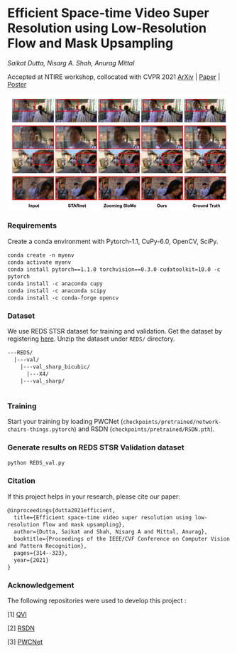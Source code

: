 # Efficient Space-time Video Super Resolution using Low-Resolution Flow and Mask Upsampling

_Saikat Dutta, Nisarg A. Shah, Anurag Mittal_

Accepted at NTIRE workshop, collocated with CVPR 2021 [ArXiv](https://arxiv.org/abs/2104.05778) | [Paper](https://openaccess.thecvf.com/content/CVPR2021W/NTIRE/html/Dutta_Efficient_Space-Time_Video_Super_Resolution_Using_Low-Resolution_Flow_and_Mask_CVPRW_2021_paper.html) | [Poster](https://data.vision.ee.ethz.ch/cvl/ntire21/posters/NTIRE21_FMU_STSR.pdf) 

![](demo.jpg)


### Requirements
Create a conda environment with Pytorch-1.1, CuPy-6.0, OpenCV, SciPy.
```
conda create -n myenv
conda activate myenv
conda install pytorch==1.1.0 torchvision==0.3.0 cudatoolkit=10.0 -c pytorch
conda install -c anaconda cupy
conda install -c anaconda scipy
conda install -c conda-forge opencv
```
### Dataset
We use REDS STSR dataset for training and validation. Get the dataset by registering [here](https://competitions.codalab.org/competitions/28072#learn_the_details).
Unzip the dataset under `REDS/` directory.
```
---REDS/
  |---val/
    |---val_sharp_bicubic/
      |---X4/
    |---val_sharp/
    
```

### Training
Start your training by loading PWCNet (`checkpoints/pretrained/network-chairs-things.pytorch`) and RSDN (`checkpoints/pretrained/RSDN.pth`).

### Generate results on REDS STSR Validation dataset
```
python REDS_val.py
```

### Citation
If this project helps in your research, please cite our paper:
```
@inproceedings{dutta2021efficient,
  title={Efficient space-time video super resolution using low-resolution flow and mask upsampling},
  author={Dutta, Saikat and Shah, Nisarg A and Mittal, Anurag},
  booktitle={Proceedings of the IEEE/CVF Conference on Computer Vision and Pattern Recognition},
  pages={314--323},
  year={2021}
}
```

### Acknowledgement
The following repositories were used to develop this project :

[1] [QVI](https://sites.google.com/view/xiangyuxu/qvi_nips19)

[2] [RSDN](https://github.com/junpan19/RSDN)

[3] [PWCNet](https://github.com/sniklaus/pytorch-pwc)
